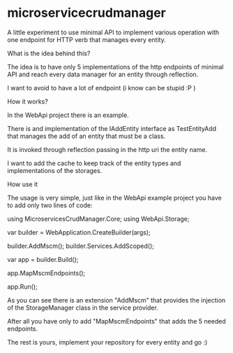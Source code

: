 # microservicecrudmanager
A little experiment to use minimal API to implement various operation with one endpoint for HTTP verb that manages every entity.

What is the idea behind this?

The idea is to have only 5 implementations of the http endpoints of minimal API and reach every data manager for an entity through reflection.

I want to avoid to have a lot of endpoint (i know can be stupid :P )

How it works? 

In the WebApi project there is an example.

There is and implementation of the IAddEntity<T> interface as TestEntityAdd that manages the add of an entity that must be a class.

It is invoked through reflection passing in the http uri the entity name.

I want to add the cache to keep track of the entity types and implementations of the storages.

How use it

The usage is very simple, just like in the WebApi example project you have to add only two lines of code:

using MicroservicesCrudManager.Core;
using WebApi.Storage;

var builder = WebApplication.CreateBuilder(args);

builder.AddMscm();
builder.Services.AddScoped<TestAdd>();

var app = builder.Build();

app.MapMscmEndpoints();

app.Run();

As you can see there is an extension "AddMscm" that provides the injection of the StorageManager class in the service provider.

After all you have only to add "MapMscmEndpoints" that adds the 5 needed endpoints.

The rest is yours, implement your repository for every entity and go :) 
